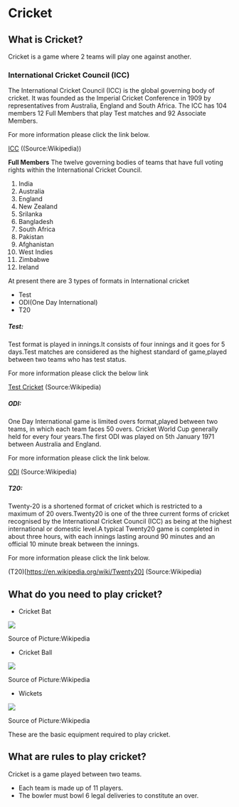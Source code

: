 #  Cricket 
## What is Cricket?

Cricket is a game where 2 teams will play one against another.

### International Cricket Council (ICC)

The International Cricket Council (ICC) is the global governing body of cricket. It was founded as the Imperial Cricket Conference in 1909 by representatives from Australia, England and South Africa. The ICC has 104 members 12 Full Members that play Test matches and 92 Associate Members.

For more information please click the link below.

[ICC](https://en.wikipedia.org/wiki/International_Cricket_Council) ((Source:Wikipedia))

**Full Members** The twelve governing bodies of teams that have full voting rights within the International Cricket Council.

1. India
1. Australia
1. England
1. New Zealand
1. Srilanka
1. Bangladesh
1. South Africa
1. Pakistan
1. Afghanistan
1. West Indies
1. Zimbabwe
1. Ireland

At present there are 3 types of formats in International cricket

- Test
- ODI(One Day International)
- T20

##### **Test:**
Test format is played in innings.It consists of four innings and it goes for 5 days.Test matches are considered as the highest standard of game,played between two teams who has test status.

For more information please click the below link

[Test Cricket](https://en.wikipedia.org/wiki/Test_cricket) (Source:Wikipedia)

##### **ODI:**
One Day International game is limited overs format,played between two teams, in which each team faces 50 overs. Cricket World Cup generally held for every four years.The first ODI was played on 5th January 1971 between Australia and England.

For more information please click the link below.

[ODI](https://en.wikipedia.org/wiki/One_Day_International) (Source:Wikipedia)

##### **T20:**
Twenty-20 is a shortened format of cricket which is restricted to a maximum of 20 overs.Twenty20 is one of the three current forms of cricket recognised by the International Cricket Council (ICC) as being at the highest international or domestic level.A typical Twenty20 game is completed in about three hours, with each innings lasting around 90 minutes and an official 10 minute break between the innings.

For more information please click the link below.

(T20)[https://en.wikipedia.org/wiki/Twenty20] (Source:Wikipedia)

##  What do you need to play cricket? 
- Cricket Bat

![](https://upload.wikimedia.org/wikipedia/commons/thumb/c/c6/A_modern_Cricket_bat_%28back_view%29.jpg/800px-A_modern_Cricket_bat_%28back_view%29.jpg)

Source of Picture:Wikipedia

- Cricket Ball

![](https://upload.wikimedia.org/wikipedia/commons/thumb/f/f5/A_Cricket_ball.jpg/800px-A_Cricket_ball.jpg)

Source of Picture:Wikipedia

- Wickets

![](https://upload.wikimedia.org/wikipedia/commons/1/17/Wicket.jpg)

Source of Picture:Wikipedia

These are the basic equipment required to play cricket.

## What are rules to play cricket?

Cricket is a game played between two teams.

- Each team is made up of 11 players.
- The bowler must bowl 6 legal deliveries to constitute an over.






